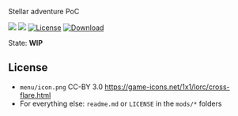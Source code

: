 Stellar adventure PoC

![](https://github.com/BuckarooBanzay/stellar/workflows/luacheck/badge.svg)
![](https://github.com/BuckarooBanzay/stellar/workflows/test/badge.svg)
[![License](https://img.shields.io/badge/License-MIT%20and%20CC%20BY--SA%203.0-green.svg)](license.txt)
[![Download](https://img.shields.io/badge/Download-ContentDB-blue.svg)](https://content.minetest.net/packages/BuckarooBanzay/stellar)

State: **WIP**


## License

* `menu/icon.png` CC-BY 3.0 https://game-icons.net/1x1/lorc/cross-flare.html
* For everything else: `readme.md` or `LICENSE` in the `mods/*` folders
